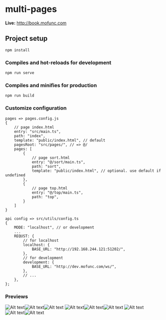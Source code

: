 # multi-pages

**Live:** <a href="http://book.mofunc.com" target="_blank">http://book.mofunc.com</a>

## Project setup
```
npm install
```

### Compiles and hot-reloads for development
```
npm run serve
```

### Compiles and minifies for production
```
npm run build
```

### Customize configuration
```
pages => pages.config.js
{
    // page index.html
    entry: "src/main.ts",
    path: "index",
    template: "public/index.html", // default
    pagesRoot: "src/pages/", // => @/
    pages: [
        {
            // page sort.html
            entry: "@/sort/main.ts",
            path: "sort",
            template: "public/index.html", // optional. use default if undefined
        },
        {
            // page top.html
            entry: "@/top/main.ts",
            path: "top",
        }
    ]
}
```

```
api config => src/utils/config.ts
{
    MODE: "localhost", // or development
    ...
    REQUST: {
        // for localhost
        localhost: {
            BASE_URL: "http://192.168.244.121:51202/",
        },
        // for development
        development: {
            BASE_URL: "http://dev.mofunc.com/ws/",
        },
        // ...
    },
};
```
### Previews

![Alt text](previews/1-index.png)![Alt text](previews/2-sort.png)![Alt text](previews/3-top.png)
![Alt text](previews/4-full.png)![Alt text](previews/5-sections.png)![Alt text](previews/6-contents.png)
![Alt text](previews/7-sigin.png)![Alt text](previews/8-singup.png)![Alt text](previews/9-bookshelf.png)